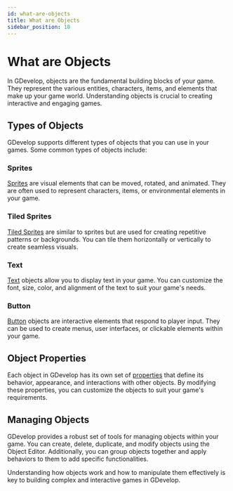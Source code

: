 ```yaml
---
id: what-are-objects
title: What are Objects
sidebar_position: 10
---
```


# What are Objects

In GDevelop, objects are the fundamental building blocks of your game. They represent the various entities, characters, items, and elements that make up your game world. Understanding objects is crucial to creating interactive and engaging games.

## Types of Objects

GDevelop supports different types of objects that you can use in your games. Some common types of objects include:

### Sprites

[Sprites](./sprites.md) are visual elements that can be moved, rotated, and animated. They are often used to represent characters, items, or environmental elements in your game.

### Tiled Sprites

[Tiled Sprites](./tiled-sprites.md) are similar to sprites but are used for creating repetitive patterns or backgrounds. You can tile them horizontally or vertically to create seamless visuals.

### Text

[Text](./text.md) objects allow you to display text in your game. You can customize the font, size, color, and alignment of the text to suit your game's needs.

### Button

[Button](./button.md) objects are interactive elements that respond to player input. They can be used to create menus, user interfaces, or clickable elements within your game.

## Object Properties

Each object in GDevelop has its own set of [properties](./object-properties.md) that define its behavior, appearance, and interactions with other objects. By modifying these properties, you can customize the objects to suit your game's requirements.

## Managing Objects

GDevelop provides a robust set of tools for managing objects within your game. You can create, delete, duplicate, and modify objects using the Object Editor. Additionally, you can group objects together and apply behaviors to them to add specific functionalities.

Understanding how objects work and how to manipulate them effectively is key to building complex and interactive games in GDevelop.
